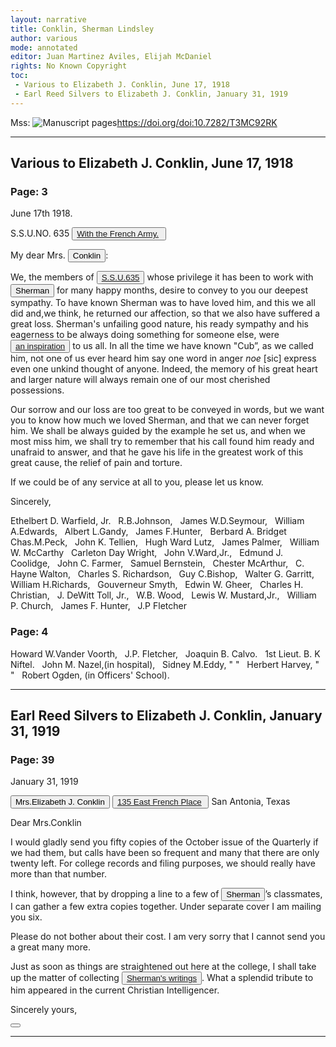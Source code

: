 ```yaml
---
layout: narrative
title: Conklin, Sherman Lindsley
author: various
mode: annotated
editor: Juan Martinez Aviles, Elijah McDaniel
rights: No Known Copyright
toc: 
 - Various to Elizabeth J. Conklin, June 17, 1918
 - Earl Reed Silvers to Elizabeth J. Conklin, January 31, 1919
---
```


Mss: <a href="https://doi.org/doi:10.7282/T3MC92RK" target="_blank"><img src="../../assets/photo-icon.png" alt="Manuscript pages" style="display:inline-block; margin-bottom:-3px;">https://doi.org/doi:10.7282/T3MC92RK</a>
* * *
## Various to Elizabeth J. Conklin, June 17, 1918


### Page: 3


<p class="right">June 17th 1918.</p>
S.S.U.NO. 635  
<button data-balloon-pos="up" data-balloon-length="large" data-balloon="Montgobert, France"><a href='https://tools.wmflabs.org/geohack/geohack.php?params=49_18_28_N_3_8_57_E'>With the French Army.</a> </button>
<p class="left">My dear Mrs. <button data-balloon-pos="up" data-balloon-length="large" data-balloon="Lindsley, Elizabeth Jane | Born: 1852. Died: 19--.
Mother.">Conklin</button>:</p>

We, the members of <button data-balloon-pos="up" data-balloon-length="large" data-balloon="SSU 635 had formerly been called Section 17. They were stationed in Paris prior to April 1917, and became Section 635 in November 1917. | From: History of the American Field Service in France"> <a href="http://net.lib.byu.edu/estu/wwi/memoir/AFShist/AFS3i.htm">S.S.U.635</a> </button> whose privilege it has been to work with <button data-balloon-pos="up" data-balloon-length="large" data-balloon="Conklin, Sherman L. | Born: 1894. Died: 1918.
Private, Ambulence Corps.">Sherman</button> for many happy months, desire to convey to you our deepest sympathy. To have known Sherman was to have loved him, and this we all did and,we think, he returned our affection, so that we also have suffered a great loss. Sherman's unfailing good nature, his ready sympathy and his eagerness to be always doing something for someone else, were <button data-balloon-pos="up" data-balloon-length="large" data-balloon="'In January 1918, he was awarded the Croix de Guerre for saving the life of a comrade whose clothing had been set on fire by an explosion of gasoline. He himself was so badly burned that he was confined to the hospital for two months. Immediately after his release, he returned to duty, performing brave and splendid service until he met his death at the village of Montgobert.' | From: Silvers, E. R. Obituaries
                            and Memorials."> <a href="https://doi.org/doi:10.7282/T34M97D7">an inspiration</a> </button> to us all. In all the time we have known "Cub”, as we called him, not one of us ever heard him say one word in anger _noe_ [sic] express even one unkind thought of anyone. Indeed, the memory of his great heart and larger nature will always remain one of our most cherished possessions.

Our sorrow and our loss are too great to be conveyed in words, but we want you to know how much we loved Sherman, and that we can never forget him. We shall be always guided by the example he set us, and when we most miss him, we shall try to remember that his call found him ready and unafraid to answer, and that he gave his life in the greatest work of this great cause, the relief of pain and torture.

If we could be of any service at all to you, please let us know.

<p class="indent-1"> Sincerely,</p>

Ethelbert D. Warfield, Jr.  
R.B.Johnson,  
James W.D.Seymour,  
William A.Edwards,  
Albert L.Gandy,  
James F.Hunter,  
Berbard A. Bridget  
Chas.M.Peck,  
John K. Tellien,  
Hugh Ward Lutz,  
James Palmer,  
William W. McCarthy  
Carleton Day Wright,  
John V.Ward,Jr.,  
Edmund J. Coolidge,  
John C. Farmer,  
Samuel Bernstein,  
Chester McArthur,  
C. Hayne Walton,  
Charles S. Richardson,  
Guy C.Bishop,  
Walter G. Garritt,  
William H.Richards,  
Gouverneur Smyth,  
Edwin W. Gheer,  
Charles H. Christian,  
J. DeWitt Toll, Jr.,  
W.B. Wood,  
Lewis W. Mustard,Jr.,  
William P. Church,  
James F. Hunter,  
J.P Fletcher 
 
### Page: 4

Howard W.Vander Voorth,  
J.P. Fletcher,  
Joaquin B. Calvo.  
1st Lieut. B. K Niftel.  
John M. Nazel,(in hospital),  
Sidney M.Eddy, " "  
Herbert Harvey, " "  
Robert Ogden, (in Officers' School).  

* * * 

## Earl Reed Silvers to Elizabeth J. Conklin, January 31, 1919


### Page: 39


<p class="right">January 31, 1919</p>
<button data-balloon-pos="up" data-balloon-length="large" data-balloon="Lindsley, Elizabeth Jane | Born: 1852. Died: 19--.
Mother.">Mrs.Elizabeth J. Conklin</button>  
<button data-balloon-pos="up" data-balloon-length="large" data-balloon="San Antonio, Texas"><a href='https://tools.wmflabs.org/geohack/geohack.php?params=29_27_0_N_98_29_35_W'>135 East French Place</a> </button>  
San Antonia, Texas

<p class="left">Dear Mrs.Conklin</p>

I would gladly send you fifty copies of the October issue of the Quarterly if we had them, but calls have been so frequent and many that there are only twenty left. For college records and filing purposes, we should really have more than that number. 

I think, however, that by dropping a line to a few of <button data-balloon-pos="up" data-balloon-length="large" data-balloon="Conklin, Sherman L. | Born: 1894. Died: 1918.
Private, Ambulence Corps.">Sherman</button>’s classmates, I can gather a few extra copies together. Under separate cover I am mailing you six.

Please do not bother about their cost. I am very sorry that I cannot send you a great many more.

Just as soon as things are straightened out here at the college, I shall take up the matter of collecting <button data-balloon-pos="up" data-balloon-length="large" data-balloon="Conklin wrote poetry and prose for the Field Service Bulletin (published by the American Field Service in Paris). While a student of Rutgers College, he served as an associate editor of the Targum. | From: Daily Home News, Thursday,
                            July 11, 1918"> <a href="https://doi.org/doi:10.7282/T34M97D7">Sherman's writings</a> </button>. What a splendid tribute to him appeared in the current Christian Intelligencer.

<p class="indent-1">Sincerely yours,</p>


<p class="indent-2"><button data-balloon-pos="up" data-balloon-length="large" data-balloon="Silvers, Earl Reed | Born: 1891. Died: 1948.
Director, War Service Bureau."></button></p>

* * * 
